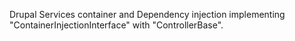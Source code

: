 Drupal Services container and Dependency injection implementing "ContainerInjectionInterface" with "ControllerBase".